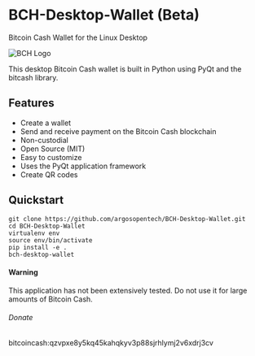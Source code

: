 # BCH-Desktop-Wallet (Beta)
Bitcoin Cash Wallet for the Linux Desktop

![BCH Logo](https://upload.wikimedia.org/wikipedia/commons/thumb/5/58/Bitcoin_Cash.png/240px-Bitcoin_Cash.png)

This desktop Bitcoin Cash wallet is built in Python using PyQt and the bitcash library.

## Features
- Create a wallet
- Send and receive payment on the Bitcoin Cash blockchain
- Non-custodial
- Open Source (MIT)
- Easy to customize
- Uses the PyQt application framework
- Create QR codes

## Quickstart
```
git clone https://github.com/argosopentech/BCH-Desktop-Wallet.git
cd BCH-Desktop-Wallet
virtualenv env
source env/bin/activate
pip install -e .
bch-desktop-wallet
```

#### Warning
This application has not been extensively tested. Do not use it for large
amounts of Bitcoin Cash.

###### Donate
bitcoincash:qzvpxe8y5kq45kahqkyv3p88sjrhlymj2v6xdrj3cv
